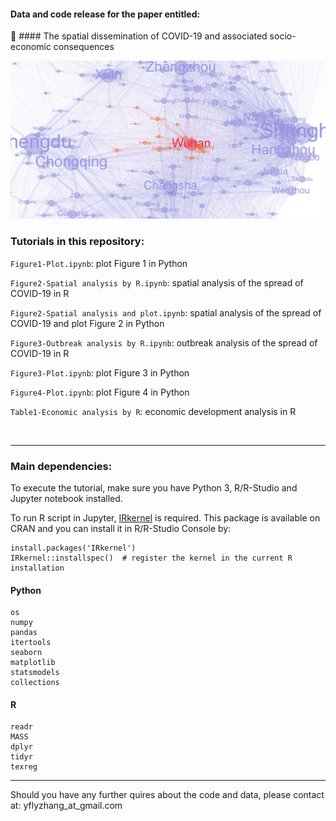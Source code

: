 #### Data and code release for the paper entitled: 
📝 #### The spatial dissemination of COVID-19 and associated socio-economic consequences
<br/>

<img src="human_mobility_network.jpg" alt="Your image title" width="700"/>



<br/>

### Tutorials in this repository:

`Figure1-Plot.ipynb`: plot Figure 1 in Python

`Figure2-Spatial analysis by R.ipynb`: spatial analysis of the spread of COVID-19 in R

`Figure2-Spatial analysis and plot.ipynb`: spatial analysis of the spread of COVID-19 and plot Figure 2 in Python

`Figure3-Outbreak analysis by R.ipynb`: outbreak analysis of the spread of COVID-19 in R

`Figure3-Plot.ipynb`: plot Figure 3 in Python

`Figure4-Plot.ipynb`: plot Figure 4 in Python

`Table1-Economic analysis by R`: economic development analysis in R

<br/>

---
### Main dependencies:

To execute the tutorial, make sure you have Python 3, R/R-Studio and Jupyter notebook installed.

To run R script in Jupyter, [IRkernel](https://github.com/IRkernel/IRkernel) is required. This package is available on CRAN and you can install it in R/R-Studio Console by:
```
install.packages('IRkernel')
IRkernel::installspec()  # register the kernel in the current R installation
```

#### Python
  ```
  os
  numpy
  pandas
  itertools
  seaborn
  matplotlib
  statsmodels
  collections
  ```

#### R
  ```
  readr
  MASS
  dplyr
  tidyr
  texreg
  ```



---

Should you have any further quires about the code and data, please contact at: yflyzhang_at_gmail.com
